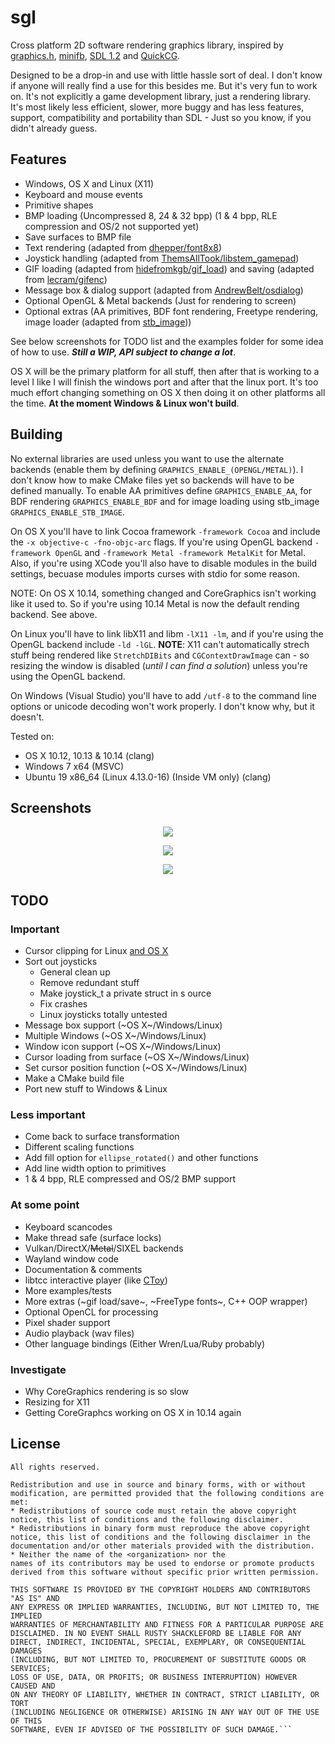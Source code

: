 # sgl

Cross platform 2D software rendering graphics library, inspired by [graphics.h](https://web.stanford.edu/class/archive/cs/cs106b/cs106b.1126/materials/cppdoc/graphics.html), [minifb](https://github.com/emoon/minifb), [SDL 1.2](https://www.libsdl.org/) and [QuickCG](http://lodev.org/cgtutor/).

Designed to be a drop-in and use with little hassle sort of deal. I don't know if anyone will really find a use for this besides me. But it's very fun to work on. It's not explicitly a game development library, just a rendering library. It's most likely less efficient, slower, more buggy and has less features, support, compatibility and portability than SDL - Just so you know, if you didn't already guess.


## Features

- Windows, OS X and Linux (X11)
- Keyboard and mouse events
- Primitive shapes
- BMP loading (Uncompressed 8, 24 & 32 bpp) (1 & 4 bpp, RLE compression and OS/2 not supported yet)
- Save surfaces to BMP file
- Text rendering (adapted from [dhepper/font8x8](https://github.com/dhepper/font8x8))
- Joystick handling (adapted from [ThemsAllTook/libstem_gamepad](https://github.com/ThemsAllTook/libstem_gamepad))
- GIF loading (adapted from [hidefromkgb/gif_load](https://github.com/hidefromkgb/gif_load)) and saving (adapted from [lecram/gifenc](https://github.com/lecram/gifenc))
- Message box & dialog support (adapted from [AndrewBelt/osdialog](https://github.com/AndrewBelt/osdialog))
- Optional OpenGL & Metal backends (Just for rendering to screen)
- Optional extras (AA primitives, BDF font rendering, Freetype rendering, image loader (adapted from  [stb_image](https://github.com/nothings/stb)))

See below screenshots for TODO list and the examples folder for some idea of how to use. ___Still a WIP, API subject to change a lot___.

OS X will be the primary platform for all stuff, then after that is working to a level I like I will finish the windows port and after that the linux port. It's too much effort changing something on OS X then doing it on other platforms all the time. __At the moment Windows & Linux won't build__.


## Building

No external libraries are used unless you want to use the alternate backends (enable them by defining ```GRAPHICS_ENABLE_(OPENGL/METAL)```). I don't know how to make CMake files yet so backends will have to be defined manually. To enable AA primitives define ```GRAPHICS_ENABLE_AA```, for BDF rendering ```GRAPHICS_ENABLE_BDF``` and for image loading using stb_image ```GRAPHICS_ENABLE_STB_IMAGE```.

On OS X you'll have to link Cocoa framework ```-framework Cocoa``` and include the ```-x objective-c -fno-objc-arc``` flags. If you're using OpenGL backend ```-framework OpenGL``` and ```-framework Metal -framework MetalKit``` for Metal. Also, if you're using XCode you'll also have to disable modules in the build settings, becuase modules imports curses with stdio for some reason.

NOTE: On OS X 10.14, something changed and CoreGraphics isn't working like it used to. So if you're using 10.14 Metal is now the default rending backend. See above.

On Linux you'll have to link libX11 and libm ```-lX11 -lm```, and if you're using the OpenGL backend include ```-ld -lGL```. **NOTE**: X11 can't automatically strech stuff being rendered like ```StretchDIBits``` and ```CGContextDrawImage``` can - so resizing the window is disabled (_until I can find a solution_) unless you're using the OpenGL backend.

On Windows (Visual Studio) you'll have to add ```/utf-8``` to the command line options or unicode decoding won't work properly. I don't know why, but it doesn't.

Tested on:
- OS X 10.12, 10.13 & 10.14 (clang)
- Windows 7 x64 (MSVC)
-  Ubuntu 19 x86_64 (Linux 4.13.0-16) (Inside VM only) (clang)


## Screenshots

<p align="center">
  <img src="https://raw.githubusercontent.com/takeiteasy/graphics.h/master/screenshots/screenshot_osx.png">
</p>

<p align="center">
  <img src="https://raw.githubusercontent.com/takeiteasy/graphics.h/master/screenshots/screenshot_win.png">
</p>

<p align="center">
  <img src="https://raw.githubusercontent.com/takeiteasy/graphics.h/master/screenshots/screenshot_nix.png">
</p>


## TODO

### Important

- Cursor clipping for Linux [and OS X](https://stackoverflow.com/a/40922095)
- Sort out joysticks
  - General clean up
  - Remove redundant stuff
  - Make joystick_t a private struct in s ource
  - Fix crashes
  - Linux joysticks totally untested
- Message box support (~OS X~/Windows/Linux)
- Multiple Windows (~OS X~/Windows/Linux)
- Window icon support (~OS X~/Windows/Linux)
- Cursor loading from surface (~OS X~/Windows/Linux)
- Set cursor position function (~OS X~/Windows/Linux)
- Make a CMake build file
- Port new stuff to Windows & Linux

### Less important

- Come back to surface transformation
- Different scaling functions
- Add fill option for ```ellipse_rotated()``` and other functions
- Add line width option to primitives
- 1 & 4 bpp, RLE compressed and OS/2 BMP support

### At some point

- Keyboard scancodes
- Make thread safe (surface locks)
- Vulkan/DirectX/~~Metal~~/SIXEL backends
- Wayland window code
- Documentation & comments
- libtcc interactive player (like [CToy](https://github.com/anael-seghezzi/CToy))
- More examples/tests
- More extras (~gif load/save~, ~FreeType fonts~, C++ OOP wrapper)
- Optional OpenCL for processing
- Pixel shader support
- Audio playback (wav files)
- Other language bindings (Either Wren/Lua/Ruby probably)

### Investigate

- Why CoreGraphics rendering is so slow
- Resizing for X11
- Getting CoreGraphcs working on OS X in 10.14 again


## License

```Copyright (c) 2013, George Watson
All rights reserved.

Redistribution and use in source and binary forms, with or without
modification, are permitted provided that the following conditions are met:
* Redistributions of source code must retain the above copyright
notice, this list of conditions and the following disclaimer.
* Redistributions in binary form must reproduce the above copyright
notice, this list of conditions and the following disclaimer in the
documentation and/or other materials provided with the distribution.
* Neither the name of the <organization> nor the
names of its contributors may be used to endorse or promote products
derived from this software without specific prior written permission.

THIS SOFTWARE IS PROVIDED BY THE COPYRIGHT HOLDERS AND CONTRIBUTORS "AS IS" AND
ANY EXPRESS OR IMPLIED WARRANTIES, INCLUDING, BUT NOT LIMITED TO, THE IMPLIED
WARRANTIES OF MERCHANTABILITY AND FITNESS FOR A PARTICULAR PURPOSE ARE
DISCLAIMED. IN NO EVENT SHALL RUSTY SHACKLEFORD BE LIABLE FOR ANY
DIRECT, INDIRECT, INCIDENTAL, SPECIAL, EXEMPLARY, OR CONSEQUENTIAL DAMAGES
(INCLUDING, BUT NOT LIMITED TO, PROCUREMENT OF SUBSTITUTE GOODS OR SERVICES;
LOSS OF USE, DATA, OR PROFITS; OR BUSINESS INTERRUPTION) HOWEVER CAUSED AND
ON ANY THEORY OF LIABILITY, WHETHER IN CONTRACT, STRICT LIABILITY, OR TORT
(INCLUDING NEGLIGENCE OR OTHERWISE) ARISING IN ANY WAY OUT OF THE USE OF THIS
SOFTWARE, EVEN IF ADVISED OF THE POSSIBILITY OF SUCH DAMAGE.```
